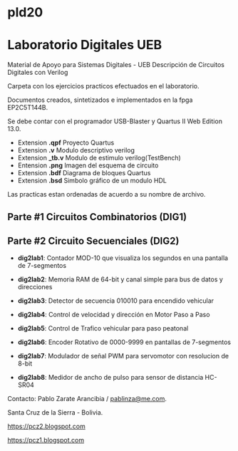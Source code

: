 # pld20
# Laboratorio Digitales UEB
Material de Apoyo para Sistemas Digitales - UEB
Descripción de Circuitos Digitales con Verilog

Carpeta con los ejercicios practicos efectuados en el laboratorio.

Documentos creados, sintetizados e implementados en la fpga EP2C5T144B.

Se debe contar con el programador USB-Blaster y Quartus II Web Edition 13.0.

- Extension **.qpf**   Proyecto Quartus
- Extension **.v**     Modulo descriptivo verilog
- Extension **_tb.v**  Modulo de estimulo verilog(TestBench)
- Entension **.png**   Imagen del esquema de circuito
- Extension **.bdf**   Diagrama de bloques Quartus
- Extension **.bsd**   Simbolo gráfico de un modulo HDL

Las practicas estan ordenadas de acuerdo a su nombre de archivo.

## **Parte #1 Circuitos Combinatorios (DIG1)**

## **Parte #2 Circuito Secuenciales (DIG2)**

- **dig2lab1**: Contador MOD-10 que visualiza los segundos en una pantalla de 7-segmentos

- **dig2lab2**: Memoria RAM de 64-bit y canal simple para bus de datos y direcciones 
  
- **dig2lab3**: Detector de secuencia 010010 para encendido vehicular

- **dig2lab4**: Control de velocidad y dirección en Motor Paso a Paso 

- **dig2lab5**: Control de Trafico vehicular para paso peatonal

- **dig2lab6**: Encoder Rotativo de 0000-9999 en pantallas de 7-segmentos

- **dig2lab7**: Modulador de señal PWM para servomotor con resolucion de 8-bit

- **dig2lab8**: Medidor de ancho de pulso para sensor de distancia HC-SR04

  
Contacto:
Pablo Zarate Arancibia / pablinza@me.com.

Santa Cruz de la Sierra - Bolivia.

https://pcz2.blogspot.com

https://pcz1.blogspot.com
